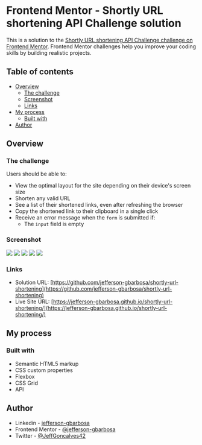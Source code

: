 # Frontend Mentor - Shortly URL shortening API Challenge solution

This is a solution to the [Shortly URL shortening API Challenge challenge on Frontend Mentor](https://www.frontendmentor.io/challenges/url-shortening-api-landing-page-2ce3ob-G). Frontend Mentor challenges help you improve your coding skills by building realistic projects. 

## Table of contents

- [Overview](#overview)
  - [The challenge](#the-challenge)
  - [Screenshot](#screenshot)
  - [Links](#links)
- [My process](#my-process)
  - [Built with](#built-with)
- [Author](#author)

## Overview

### The challenge

Users should be able to:

- View the optimal layout for the site depending on their device's screen size
- Shorten any valid URL
- See a list of their shortened links, even after refreshing the browser
- Copy the shortened link to their clipboard in a single click
- Receive an error message when the `form` is submitted if:
  - The `input` field is empty

### Screenshot

![](./images/preview-desktop-project.jpeg)
![](./images/preview-mobile-01-project.jpeg)
![](./images/preview-mobile-02-project.jpeg)
![](./images/preview-mobile-03-project.jpeg)
![](./images/preview-mobile-04-project.jpeg)

### Links

- Solution URL: [https://github.com/jefferson-gbarbosa/shortly-url-shortening](https://github.com/jefferson-gbarbosa/shortly-url-shortening)
- Live Site URL: [https://jefferson-gbarbosa.github.io/shortly-url-shortening/](https://jefferson-gbarbosa.github.io/shortly-url-shortening/)

## My process

### Built with

- Semantic HTML5 markup
- CSS custom properties
- Flexbox
- CSS Grid
- API

## Author

- Linkedin - [jefferson-gbarbosa](https://www.linkedin.com/in/jefferson-gbarbosa/)
- Frontend Mentor - [@jefferson-gbarbosa](https://www.frontendmentor.io/profile/jefferson-gbarbosa)
- Twitter - [@JeffGoncalves42](https://twitter.com/JeffGoncalves42)

